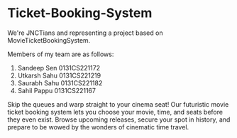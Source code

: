 # Ticket-Booking-System
We're JNCTians and representing a project based on MovieTicketBookingSystem.

Members of my team are as follows: 
1. Sandeep Sen 0131CS221172
2. Utkarsh Sahu 0131CS221219
3. Saurabh Sahu 0131CS221182
4. Sahil Pappu 0131CS221167
   
Skip the queues and warp straight to your cinema seat! Our futuristic movie ticket booking system lets you choose your movie, time, and seats before they even exist. Browse upcoming releases, secure your spot in history, and prepare to be wowed by the wonders of cinematic time travel.
